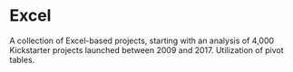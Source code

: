 # Excel
A collection of Excel-based projects, starting with an analysis of 4,000 Kickstarter projects launched between 2009 and 2017. Utilization of pivot tables.
